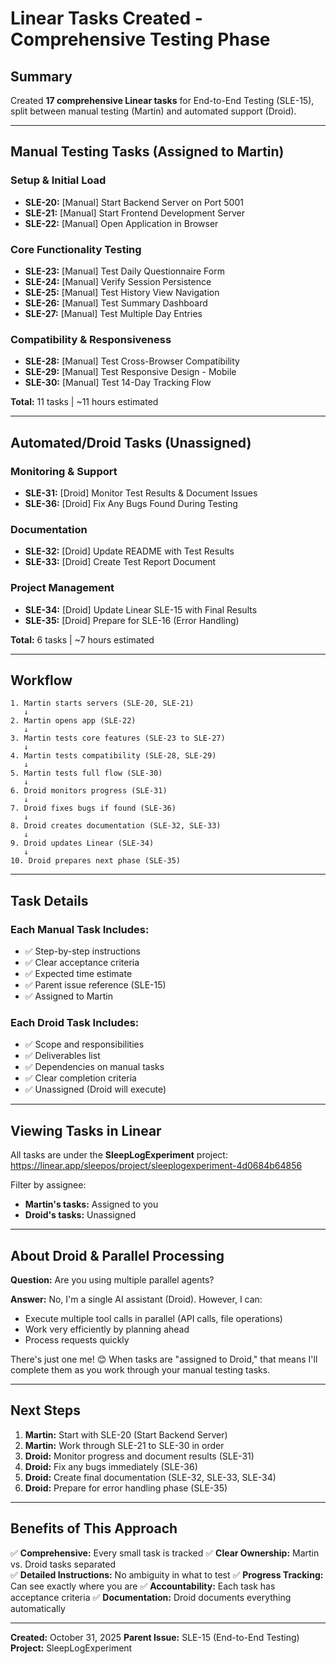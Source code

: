 # Linear Tasks Created - Comprehensive Testing Phase

## Summary

Created **17 comprehensive Linear tasks** for End-to-End Testing (SLE-15), split between manual testing (Martin) and automated support (Droid).

---

## Manual Testing Tasks (Assigned to Martin)

### Setup & Initial Load
- **SLE-20:** [Manual] Start Backend Server on Port 5001
- **SLE-21:** [Manual] Start Frontend Development Server  
- **SLE-22:** [Manual] Open Application in Browser

### Core Functionality Testing
- **SLE-23:** [Manual] Test Daily Questionnaire Form
- **SLE-24:** [Manual] Verify Session Persistence
- **SLE-25:** [Manual] Test History View Navigation
- **SLE-26:** [Manual] Test Summary Dashboard
- **SLE-27:** [Manual] Test Multiple Day Entries

### Compatibility & Responsiveness
- **SLE-28:** [Manual] Test Cross-Browser Compatibility
- **SLE-29:** [Manual] Test Responsive Design - Mobile
- **SLE-30:** [Manual] Test 14-Day Tracking Flow

**Total:** 11 tasks | ~11 hours estimated

---

## Automated/Droid Tasks (Unassigned)

### Monitoring & Support
- **SLE-31:** [Droid] Monitor Test Results & Document Issues
- **SLE-36:** [Droid] Fix Any Bugs Found During Testing

### Documentation
- **SLE-32:** [Droid] Update README with Test Results
- **SLE-33:** [Droid] Create Test Report Document

### Project Management
- **SLE-34:** [Droid] Update Linear SLE-15 with Final Results
- **SLE-35:** [Droid] Prepare for SLE-16 (Error Handling)

**Total:** 6 tasks | ~7 hours estimated

---

## Workflow

```
1. Martin starts servers (SLE-20, SLE-21)
   ↓
2. Martin opens app (SLE-22)
   ↓
3. Martin tests core features (SLE-23 to SLE-27)
   ↓
4. Martin tests compatibility (SLE-28, SLE-29)
   ↓
5. Martin tests full flow (SLE-30)
   ↓
6. Droid monitors progress (SLE-31)
   ↓
7. Droid fixes bugs if found (SLE-36)
   ↓
8. Droid creates documentation (SLE-32, SLE-33)
   ↓
9. Droid updates Linear (SLE-34)
   ↓
10. Droid prepares next phase (SLE-35)
```

---

## Task Details

### Each Manual Task Includes:
- ✅ Step-by-step instructions
- ✅ Clear acceptance criteria
- ✅ Expected time estimate
- ✅ Parent issue reference (SLE-15)
- ✅ Assigned to Martin

### Each Droid Task Includes:
- ✅ Scope and responsibilities
- ✅ Deliverables list
- ✅ Dependencies on manual tasks
- ✅ Clear completion criteria
- ✅ Unassigned (Droid will execute)

---

## Viewing Tasks in Linear

All tasks are under the **SleepLogExperiment** project:
https://linear.app/sleepos/project/sleeplogexperiment-4d0684b64856

Filter by assignee:
- **Martin's tasks:** Assigned to you
- **Droid's tasks:** Unassigned

---

## About Droid & Parallel Processing

**Question:** Are you using multiple parallel agents?

**Answer:** No, I'm a single AI assistant (Droid). However, I can:
- Execute multiple tool calls in parallel (API calls, file operations)
- Work very efficiently by planning ahead
- Process requests quickly

There's just one me! 😊 When tasks are "assigned to Droid," that means I'll complete them as you work through your manual testing tasks.

---

## Next Steps

1. **Martin:** Start with SLE-20 (Start Backend Server)
2. **Martin:** Work through SLE-21 to SLE-30 in order
3. **Droid:** Monitor progress and document results (SLE-31)
4. **Droid:** Fix any bugs immediately (SLE-36)
5. **Droid:** Create final documentation (SLE-32, SLE-33, SLE-34)
6. **Droid:** Prepare for error handling phase (SLE-35)

---

## Benefits of This Approach

✅ **Comprehensive:** Every small task is tracked
✅ **Clear Ownership:** Martin vs. Droid tasks separated  
✅ **Detailed Instructions:** No ambiguity in what to test
✅ **Progress Tracking:** Can see exactly where you are
✅ **Accountability:** Each task has acceptance criteria
✅ **Documentation:** Droid documents everything automatically

---

**Created:** October 31, 2025
**Parent Issue:** SLE-15 (End-to-End Testing)
**Project:** SleepLogExperiment
